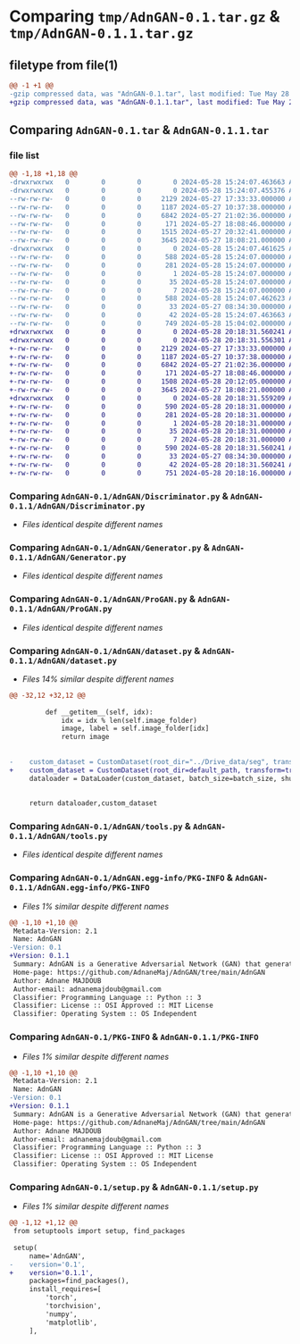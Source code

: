 # Comparing `tmp/AdnGAN-0.1.tar.gz` & `tmp/AdnGAN-0.1.1.tar.gz`

## filetype from file(1)

```diff
@@ -1 +1 @@
-gzip compressed data, was "AdnGAN-0.1.tar", last modified: Tue May 28 15:24:07 2024, max compression
+gzip compressed data, was "AdnGAN-0.1.1.tar", last modified: Tue May 28 20:18:31 2024, max compression
```

## Comparing `AdnGAN-0.1.tar` & `AdnGAN-0.1.1.tar`

### file list

```diff
@@ -1,18 +1,18 @@
-drwxrwxrwx   0        0        0        0 2024-05-28 15:24:07.463663 AdnGAN-0.1/
-drwxrwxrwx   0        0        0        0 2024-05-28 15:24:07.455376 AdnGAN-0.1/AdnGAN/
--rw-rw-rw-   0        0        0     2129 2024-05-27 17:33:33.000000 AdnGAN-0.1/AdnGAN/Discriminator.py
--rw-rw-rw-   0        0        0     1187 2024-05-27 10:37:38.000000 AdnGAN-0.1/AdnGAN/Generator.py
--rw-rw-rw-   0        0        0     6842 2024-05-27 21:02:36.000000 AdnGAN-0.1/AdnGAN/ProGAN.py
--rw-rw-rw-   0        0        0      171 2024-05-27 18:08:46.000000 AdnGAN-0.1/AdnGAN/__init__.py
--rw-rw-rw-   0        0        0     1515 2024-05-27 20:32:41.000000 AdnGAN-0.1/AdnGAN/dataset.py
--rw-rw-rw-   0        0        0     3645 2024-05-27 18:08:21.000000 AdnGAN-0.1/AdnGAN/tools.py
-drwxrwxrwx   0        0        0        0 2024-05-28 15:24:07.461625 AdnGAN-0.1/AdnGAN.egg-info/
--rw-rw-rw-   0        0        0      588 2024-05-28 15:24:07.000000 AdnGAN-0.1/AdnGAN.egg-info/PKG-INFO
--rw-rw-rw-   0        0        0      281 2024-05-28 15:24:07.000000 AdnGAN-0.1/AdnGAN.egg-info/SOURCES.txt
--rw-rw-rw-   0        0        0        1 2024-05-28 15:24:07.000000 AdnGAN-0.1/AdnGAN.egg-info/dependency_links.txt
--rw-rw-rw-   0        0        0       35 2024-05-28 15:24:07.000000 AdnGAN-0.1/AdnGAN.egg-info/requires.txt
--rw-rw-rw-   0        0        0        7 2024-05-28 15:24:07.000000 AdnGAN-0.1/AdnGAN.egg-info/top_level.txt
--rw-rw-rw-   0        0        0      588 2024-05-28 15:24:07.462623 AdnGAN-0.1/PKG-INFO
--rw-rw-rw-   0        0        0       33 2024-05-27 08:34:30.000000 AdnGAN-0.1/README.md
--rw-rw-rw-   0        0        0       42 2024-05-28 15:24:07.463663 AdnGAN-0.1/setup.cfg
--rw-rw-rw-   0        0        0      749 2024-05-28 15:04:02.000000 AdnGAN-0.1/setup.py
+drwxrwxrwx   0        0        0        0 2024-05-28 20:18:31.560241 AdnGAN-0.1.1/
+drwxrwxrwx   0        0        0        0 2024-05-28 20:18:31.556301 AdnGAN-0.1.1/AdnGAN/
+-rw-rw-rw-   0        0        0     2129 2024-05-27 17:33:33.000000 AdnGAN-0.1.1/AdnGAN/Discriminator.py
+-rw-rw-rw-   0        0        0     1187 2024-05-27 10:37:38.000000 AdnGAN-0.1.1/AdnGAN/Generator.py
+-rw-rw-rw-   0        0        0     6842 2024-05-27 21:02:36.000000 AdnGAN-0.1.1/AdnGAN/ProGAN.py
+-rw-rw-rw-   0        0        0      171 2024-05-27 18:08:46.000000 AdnGAN-0.1.1/AdnGAN/__init__.py
+-rw-rw-rw-   0        0        0     1508 2024-05-28 20:12:05.000000 AdnGAN-0.1.1/AdnGAN/dataset.py
+-rw-rw-rw-   0        0        0     3645 2024-05-27 18:08:21.000000 AdnGAN-0.1.1/AdnGAN/tools.py
+drwxrwxrwx   0        0        0        0 2024-05-28 20:18:31.559209 AdnGAN-0.1.1/AdnGAN.egg-info/
+-rw-rw-rw-   0        0        0      590 2024-05-28 20:18:31.000000 AdnGAN-0.1.1/AdnGAN.egg-info/PKG-INFO
+-rw-rw-rw-   0        0        0      281 2024-05-28 20:18:31.000000 AdnGAN-0.1.1/AdnGAN.egg-info/SOURCES.txt
+-rw-rw-rw-   0        0        0        1 2024-05-28 20:18:31.000000 AdnGAN-0.1.1/AdnGAN.egg-info/dependency_links.txt
+-rw-rw-rw-   0        0        0       35 2024-05-28 20:18:31.000000 AdnGAN-0.1.1/AdnGAN.egg-info/requires.txt
+-rw-rw-rw-   0        0        0        7 2024-05-28 20:18:31.000000 AdnGAN-0.1.1/AdnGAN.egg-info/top_level.txt
+-rw-rw-rw-   0        0        0      590 2024-05-28 20:18:31.560241 AdnGAN-0.1.1/PKG-INFO
+-rw-rw-rw-   0        0        0       33 2024-05-27 08:34:30.000000 AdnGAN-0.1.1/README.md
+-rw-rw-rw-   0        0        0       42 2024-05-28 20:18:31.560241 AdnGAN-0.1.1/setup.cfg
+-rw-rw-rw-   0        0        0      751 2024-05-28 20:18:16.000000 AdnGAN-0.1.1/setup.py
```

### Comparing `AdnGAN-0.1/AdnGAN/Discriminator.py` & `AdnGAN-0.1.1/AdnGAN/Discriminator.py`

 * *Files identical despite different names*

### Comparing `AdnGAN-0.1/AdnGAN/Generator.py` & `AdnGAN-0.1.1/AdnGAN/Generator.py`

 * *Files identical despite different names*

### Comparing `AdnGAN-0.1/AdnGAN/ProGAN.py` & `AdnGAN-0.1.1/AdnGAN/ProGAN.py`

 * *Files identical despite different names*

### Comparing `AdnGAN-0.1/AdnGAN/dataset.py` & `AdnGAN-0.1.1/AdnGAN/dataset.py`

 * *Files 14% similar despite different names*

```diff
@@ -32,12 +32,12 @@
 
         def __getitem__(self, idx):
             idx = idx % len(self.image_folder)
             image, label = self.image_folder[idx]
             return image
         
 
-    custom_dataset = CustomDataset(root_dir="../Drive_data/seg", transform=transform)
+    custom_dataset = CustomDataset(root_dir=default_path, transform=transform)
     dataloader = DataLoader(custom_dataset, batch_size=batch_size, shuffle=True)
 
 
     return dataloader,custom_dataset
```

### Comparing `AdnGAN-0.1/AdnGAN/tools.py` & `AdnGAN-0.1.1/AdnGAN/tools.py`

 * *Files identical despite different names*

### Comparing `AdnGAN-0.1/AdnGAN.egg-info/PKG-INFO` & `AdnGAN-0.1.1/AdnGAN.egg-info/PKG-INFO`

 * *Files 1% similar despite different names*

```diff
@@ -1,10 +1,10 @@
 Metadata-Version: 2.1
 Name: AdnGAN
-Version: 0.1
+Version: 0.1.1
 Summary: AdnGAN is a Generative Adversarial Network (GAN) that generates images from random noise.
 Home-page: https://github.com/AdnaneMaj/AdnGAN/tree/main/AdnGAN
 Author: Adnane MAJDOUB
 Author-email: adnanemajdoub@gmail.com
 Classifier: Programming Language :: Python :: 3
 Classifier: License :: OSI Approved :: MIT License
 Classifier: Operating System :: OS Independent
```

### Comparing `AdnGAN-0.1/PKG-INFO` & `AdnGAN-0.1.1/PKG-INFO`

 * *Files 1% similar despite different names*

```diff
@@ -1,10 +1,10 @@
 Metadata-Version: 2.1
 Name: AdnGAN
-Version: 0.1
+Version: 0.1.1
 Summary: AdnGAN is a Generative Adversarial Network (GAN) that generates images from random noise.
 Home-page: https://github.com/AdnaneMaj/AdnGAN/tree/main/AdnGAN
 Author: Adnane MAJDOUB
 Author-email: adnanemajdoub@gmail.com
 Classifier: Programming Language :: Python :: 3
 Classifier: License :: OSI Approved :: MIT License
 Classifier: Operating System :: OS Independent
```

### Comparing `AdnGAN-0.1/setup.py` & `AdnGAN-0.1.1/setup.py`

 * *Files 1% similar despite different names*

```diff
@@ -1,12 +1,12 @@
 from setuptools import setup, find_packages
 
 setup(
     name='AdnGAN',
-    version='0.1',
+    version='0.1.1',
     packages=find_packages(),
     install_requires=[
         'torch',
         'torchvision',
         'numpy',
         'matplotlib',
     ],
```

